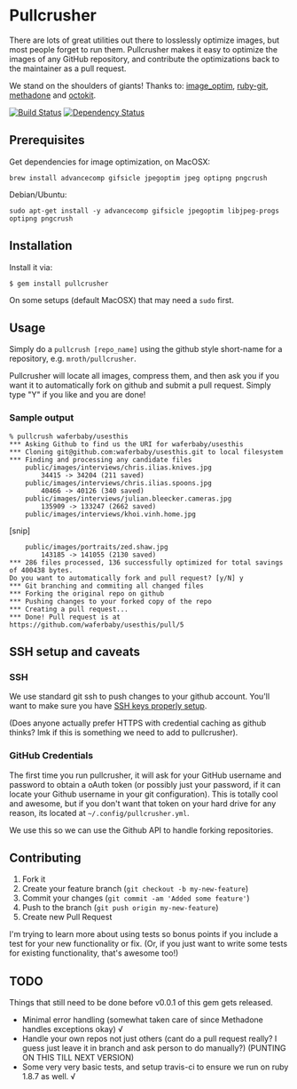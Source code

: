 # Pullcrusher

There are lots of great utilities out there to losslessly optimize
images, but most people forget to run them.  Pullcrusher makes it easy
to optimize the images of any GitHub repository, and contribute the
optimizations back to the maintainer as a pull request.

We stand on the shoulders of giants!  Thanks to: [image_optim](https://github.com/toy/image_optim), [ruby-git](https://github.com/schacon/ruby-git), [methadone](https://github.com/davetron5000/methadone/)
and [octokit](https://github.com/pengwynn/octokit).

[![Build Status](https://secure.travis-ci.org/mroth/pullcrusher.png?branch=master)](http://travis-ci.org/mroth/pullcrusher)
[![Dependency Status](https://gemnasium.com/mroth/pullcrusher.png)](https://gemnasium.com/mroth/pullcrusher)

## Prerequisites

Get dependencies for image optimization, on MacOSX:

    brew install advancecomp gifsicle jpegoptim jpeg optipng pngcrush

Debian/Ubuntu:

    sudo apt-get install -y advancecomp gifsicle jpegoptim libjpeg-progs optipng pngcrush

## Installation

Install it via:

    $ gem install pullcrusher

On some setups (default MacOSX) that may need a `sudo` first.

## Usage

Simply do a `pullcrush [repo_name]` using the github style short-name
for a repository, e.g. `mroth/pullcrusher`.

Pullcrusher will locate all images, compress them, and then ask you if
you want it to automatically fork on github and submit a pull request.
Simply type "Y" if you like and you are done!

### Sample output

    % pullcrush waferbaby/usesthis
    *** Asking Github to find us the URI for waferbaby/usesthis
    *** Cloning git@github.com:waferbaby/usesthis.git to local filesystem
    *** Finding and processing any candidate files
        public/images/interviews/chris.ilias.knives.jpg
            34415 -> 34204 (211 saved)
        public/images/interviews/chris.ilias.spoons.jpg
            40466 -> 40126 (340 saved)
        public/images/interviews/julian.bleecker.cameras.jpg
            135909 -> 133247 (2662 saved)
        public/images/interviews/khoi.vinh.home.jpg

[snip]

        public/images/portraits/zed.shaw.jpg
            143185 -> 141055 (2130 saved)
    *** 286 files processed, 136 successfully optimized for total savings of 400438 bytes.
    Do you want to automatically fork and pull request? [y/N] y
    *** Git branching and commiting all changed files
    *** Forking the original repo on github
    *** Pushing changes to your forked copy of the repo
    *** Creating a pull request...
    *** Done! Pull request is at https://github.com/waferbaby/usesthis/pull/5

## SSH setup and caveats

### SSH
We use standard git ssh to push changes to your github account.  You'll
want to make sure you have [SSH keys properly setup](https://help.github.com/articles/generating-ssh-keys). 

(Does anyone actually prefer HTTPS with credential caching as github thinks?  lmk if
this is something we need to add to pullcrusher).

### GitHub Credentials
The first time you run pullcrusher, it will ask for your GitHub username
and password to obtain a oAuth token (or possibly just your password, if 
it can locate your Github username in your git configuration).  This is 
totally cool and awesome, but if you don't want that token on your hard 
drive for any reason, its located at `~/.config/pullcrusher.yml`.

We use this so we can use the Github API to handle forking
repositories.

## Contributing

1. Fork it
2. Create your feature branch (`git checkout -b my-new-feature`)
3. Commit your changes (`git commit -am 'Added some feature'`)
4. Push to the branch (`git push origin my-new-feature`)
5. Create new Pull Request

I'm trying to learn more about using tests so bonus points if you
include a test for your new functionality or fix. (Or, if you just want
to write some tests for existing functionality, that's awesome too!)

## TODO
Things that still need to be done before v0.0.1 of this gem gets
released.

  * Minimal error handling (somewhat taken care of since Methadone handles exceptions okay) √
  * Handle your own repos not just others (cant do a pull request
    really? I guess just leave it in branch and ask person to do
    manually?) (PUNTING ON THIS TILL NEXT VERSION)
  * Some very very basic tests, and setup travis-ci to ensure we run on
    ruby 1.8.7 as well. √


